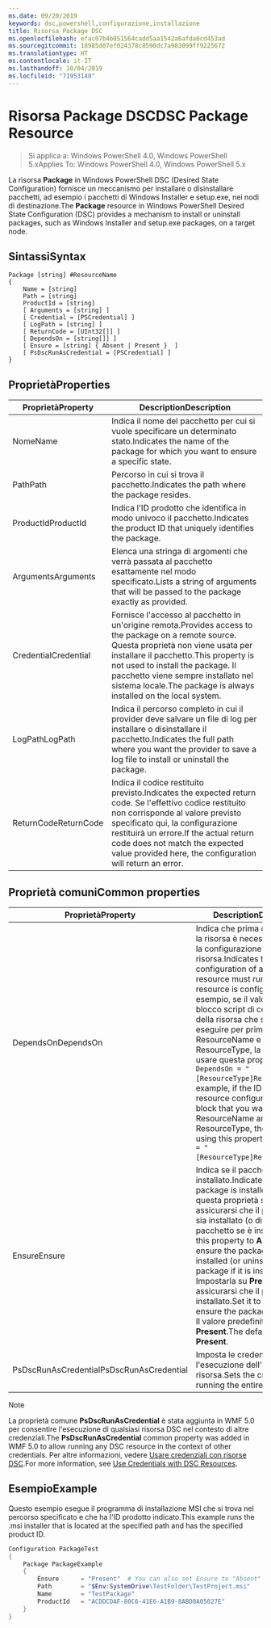 ```yaml
---
ms.date: 09/20/2019
keywords: dsc,powershell,configurazione,installazione
title: Risorsa Package DSC
ms.openlocfilehash: efac07b4b051564cadd5aa1542a6afda6cd453ad
ms.sourcegitcommit: 18985d07ef024378c8590dc7a983099ff9225672
ms.translationtype: HT
ms.contentlocale: it-IT
ms.lasthandoff: 10/04/2019
ms.locfileid: "71953148"
---
```

# <a name="dsc-package-resource"></a><span data-ttu-id="0d1d3-103">Risorsa Package DSC</span><span class="sxs-lookup"><span data-stu-id="0d1d3-103">DSC Package Resource</span></span>

> <span data-ttu-id="0d1d3-104">Si applica a: Windows PowerShell 4.0, Windows PowerShell 5.x</span><span class="sxs-lookup"><span data-stu-id="0d1d3-104">Applies To: Windows PowerShell 4.0, Windows PowerShell 5.x</span></span>

<span data-ttu-id="0d1d3-105">La risorsa **Package** in Windows PowerShell DSC (Desired State Configuration) fornisce un meccanismo per installare o disinstallare pacchetti, ad esempio i pacchetti di Windows Installer e setup.exe, nei nodi di destinazione.</span><span class="sxs-lookup"><span data-stu-id="0d1d3-105">The **Package** resource in Windows PowerShell Desired State Configuration (DSC) provides a mechanism to install or uninstall packages, such as Windows Installer and setup.exe packages, on a target node.</span></span>

## <a name="syntax"></a><span data-ttu-id="0d1d3-106">Sintassi</span><span class="sxs-lookup"><span data-stu-id="0d1d3-106">Syntax</span></span>

```Syntax
Package [string] #ResourceName
{
    Name = [string]
    Path = [string]
    ProductId = [string]
    [ Arguments = [string] ]
    [ Credential = [PSCredential] ]
    [ LogPath = [string] ]
    [ ReturnCode = [UInt32[]] ]
    [ DependsOn = [string[]] ]
    [ Ensure = [string] { Absent | Present }  ]
    [ PsDscRunAsCredential = [PSCredential] ]
}
```

## <a name="properties"></a><span data-ttu-id="0d1d3-107">Proprietà</span><span class="sxs-lookup"><span data-stu-id="0d1d3-107">Properties</span></span>

|<span data-ttu-id="0d1d3-108">Proprietà</span><span class="sxs-lookup"><span data-stu-id="0d1d3-108">Property</span></span> |<span data-ttu-id="0d1d3-109">Description</span><span class="sxs-lookup"><span data-stu-id="0d1d3-109">Description</span></span> |
|---|---|
|<span data-ttu-id="0d1d3-110">Nome</span><span class="sxs-lookup"><span data-stu-id="0d1d3-110">Name</span></span> |<span data-ttu-id="0d1d3-111">Indica il nome del pacchetto per cui si vuole specificare un determinato stato.</span><span class="sxs-lookup"><span data-stu-id="0d1d3-111">Indicates the name of the package for which you want to ensure a specific state.</span></span> |
|<span data-ttu-id="0d1d3-112">Path</span><span class="sxs-lookup"><span data-stu-id="0d1d3-112">Path</span></span> |<span data-ttu-id="0d1d3-113">Percorso in cui si trova il pacchetto.</span><span class="sxs-lookup"><span data-stu-id="0d1d3-113">Indicates the path where the package resides.</span></span> |
|<span data-ttu-id="0d1d3-114">ProductId</span><span class="sxs-lookup"><span data-stu-id="0d1d3-114">ProductId</span></span> |<span data-ttu-id="0d1d3-115">Indica l'ID prodotto che identifica in modo univoco il pacchetto.</span><span class="sxs-lookup"><span data-stu-id="0d1d3-115">Indicates the product ID that uniquely identifies the package.</span></span> |
|<span data-ttu-id="0d1d3-116">Arguments</span><span class="sxs-lookup"><span data-stu-id="0d1d3-116">Arguments</span></span> |<span data-ttu-id="0d1d3-117">Elenca una stringa di argomenti che verrà passata al pacchetto esattamente nel modo specificato.</span><span class="sxs-lookup"><span data-stu-id="0d1d3-117">Lists a string of arguments that will be passed to the package exactly as provided.</span></span> |
|<span data-ttu-id="0d1d3-118">Credential</span><span class="sxs-lookup"><span data-stu-id="0d1d3-118">Credential</span></span> |<span data-ttu-id="0d1d3-119">Fornisce l'accesso al pacchetto in un'origine remota.</span><span class="sxs-lookup"><span data-stu-id="0d1d3-119">Provides access to the package on a remote source.</span></span> <span data-ttu-id="0d1d3-120">Questa proprietà non viene usata per installare il pacchetto.</span><span class="sxs-lookup"><span data-stu-id="0d1d3-120">This property is not used to install the package.</span></span> <span data-ttu-id="0d1d3-121">Il pacchetto viene sempre installato nel sistema locale.</span><span class="sxs-lookup"><span data-stu-id="0d1d3-121">The package is always installed on the local system.</span></span> |
|<span data-ttu-id="0d1d3-122">LogPath</span><span class="sxs-lookup"><span data-stu-id="0d1d3-122">LogPath</span></span> |<span data-ttu-id="0d1d3-123">Indica il percorso completo in cui il provider deve salvare un file di log per installare o disinstallare il pacchetto.</span><span class="sxs-lookup"><span data-stu-id="0d1d3-123">Indicates the full path where you want the provider to save a log file to install or uninstall the package.</span></span> |
|<span data-ttu-id="0d1d3-124">ReturnCode</span><span class="sxs-lookup"><span data-stu-id="0d1d3-124">ReturnCode</span></span> |<span data-ttu-id="0d1d3-125">Indica il codice restituito previsto.</span><span class="sxs-lookup"><span data-stu-id="0d1d3-125">Indicates the expected return code.</span></span> <span data-ttu-id="0d1d3-126">Se l'effettivo codice restituito non corrisponde al valore previsto specificato qui, la configurazione restituirà un errore.</span><span class="sxs-lookup"><span data-stu-id="0d1d3-126">If the actual return code does not match the expected value provided here, the configuration will return an error.</span></span> |

## <a name="common-properties"></a><span data-ttu-id="0d1d3-127">Proprietà comuni</span><span class="sxs-lookup"><span data-stu-id="0d1d3-127">Common properties</span></span>

|<span data-ttu-id="0d1d3-128">Proprietà</span><span class="sxs-lookup"><span data-stu-id="0d1d3-128">Property</span></span> |<span data-ttu-id="0d1d3-129">Description</span><span class="sxs-lookup"><span data-stu-id="0d1d3-129">Description</span></span> |
|---|---|
|<span data-ttu-id="0d1d3-130">DependsOn</span><span class="sxs-lookup"><span data-stu-id="0d1d3-130">DependsOn</span></span> |<span data-ttu-id="0d1d3-131">Indica che prima di configurare la risorsa è necessario eseguire la configurazione di un'altra risorsa.</span><span class="sxs-lookup"><span data-stu-id="0d1d3-131">Indicates that the configuration of another resource must run before this resource is configured.</span></span> <span data-ttu-id="0d1d3-132">Ad esempio, se il valore di ID del blocco script di configurazione della risorsa che si vuole eseguire per primo è ResourceName e il tipo è ResourceType, la sintassi per usare questa proprietà è `DependsOn = "[ResourceType]ResourceName"`.</span><span class="sxs-lookup"><span data-stu-id="0d1d3-132">For example, if the ID of the resource configuration script block that you want to run first is ResourceName and its type is ResourceType, the syntax for using this property is `DependsOn = "[ResourceType]ResourceName"`.</span></span> |
|<span data-ttu-id="0d1d3-133">Ensure</span><span class="sxs-lookup"><span data-stu-id="0d1d3-133">Ensure</span></span> |<span data-ttu-id="0d1d3-134">Indica se il pacchetto è installato.</span><span class="sxs-lookup"><span data-stu-id="0d1d3-134">Indicates if the package is installed.</span></span> <span data-ttu-id="0d1d3-135">Impostare questa proprietà su **Absent** per assicurarsi che il pacchetto non sia installato (o disinstallare il pacchetto se è installato).</span><span class="sxs-lookup"><span data-stu-id="0d1d3-135">Set this property to **Absent** to ensure the package is not installed (or uninstall the package if it is installed).</span></span> <span data-ttu-id="0d1d3-136">Impostarla su **Present** per assicurarsi che il pacchetto sia installato.</span><span class="sxs-lookup"><span data-stu-id="0d1d3-136">Set it to **Present** to ensure the package is installed.</span></span> <span data-ttu-id="0d1d3-137">Il valore predefinito è **Present**.</span><span class="sxs-lookup"><span data-stu-id="0d1d3-137">The default value is **Present**.</span></span> |
|<span data-ttu-id="0d1d3-138">PsDscRunAsCredential</span><span class="sxs-lookup"><span data-stu-id="0d1d3-138">PsDscRunAsCredential</span></span> |<span data-ttu-id="0d1d3-139">Imposta le credenziali per l'esecuzione dell'intera risorsa.</span><span class="sxs-lookup"><span data-stu-id="0d1d3-139">Sets the credential for running the entire resource as.</span></span> |

> [!NOTE]
> <span data-ttu-id="0d1d3-140">La proprietà comune **PsDscRunAsCredential** è stata aggiunta in WMF 5.0 per consentire l'esecuzione di qualsiasi risorsa DSC nel contesto di altre credenziali.</span><span class="sxs-lookup"><span data-stu-id="0d1d3-140">The **PsDscRunAsCredential** common property was added in WMF 5.0 to allow running any DSC resource in the context of other credentials.</span></span> <span data-ttu-id="0d1d3-141">Per altre informazioni, vedere [Usare credenziali con risorse DSC](../../../configurations/runasuser.md).</span><span class="sxs-lookup"><span data-stu-id="0d1d3-141">For more information, see [Use Credentials with DSC Resources](../../../configurations/runasuser.md).</span></span>

## <a name="example"></a><span data-ttu-id="0d1d3-142">Esempio</span><span class="sxs-lookup"><span data-stu-id="0d1d3-142">Example</span></span>

<span data-ttu-id="0d1d3-143">Questo esempio esegue il programma di installazione MSI che si trova nel percorso specificato e che ha l'ID prodotto indicato.</span><span class="sxs-lookup"><span data-stu-id="0d1d3-143">This example runs the .msi installer that is located at the specified path and has the specified product ID.</span></span>

```powershell
Configuration PackageTest
{
    Package PackageExample
    {
        Ensure      = "Present"  # You can also set Ensure to "Absent"
        Path        = "$Env:SystemDrive\TestFolder\TestProject.msi"
        Name        = "TestPackage"
        ProductId   = "ACDDCDAF-80C6-41E6-A1B9-8ABD8A05027E"
    }
}
```